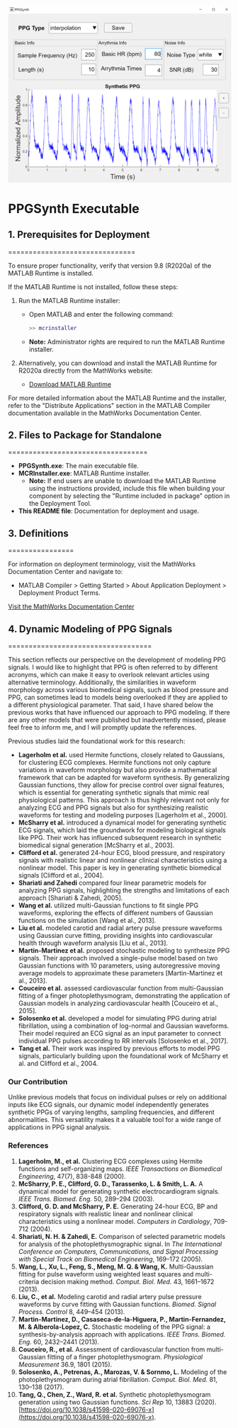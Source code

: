 ![Screenshot](PPGSynth.png)

# PPGSynth Executable

## 1. Prerequisites for Deployment
===============================

To ensure proper functionality, verify that version 9.8 (R2020a) of the MATLAB Runtime is installed. 

If the MATLAB Runtime is not installed, follow these steps:

1. Run the MATLAB Runtime installer:
   - Open MATLAB and enter the following command:
     ```matlab
     >> mcrinstaller
     ```
   - **Note:** Administrator rights are required to run the MATLAB Runtime installer.

2. Alternatively, you can download and install the MATLAB Runtime for R2020a directly from the MathWorks website:
   - [Download MATLAB Runtime](https://www.mathworks.com/products/compiler/mcr/index.html)

For more detailed information about the MATLAB Runtime and the installer, refer to the "Distribute Applications" section in the MATLAB Compiler documentation available in the MathWorks Documentation Center.

## 2. Files to Package for Standalone
==================================

- **PPGSynth.exe**: The main executable file.
- **MCRInstaller.exe**: MATLAB Runtime installer.
  - **Note:** If end users are unable to download the MATLAB Runtime using the instructions provided, include this file when building your component by selecting the "Runtime included in package" option in the Deployment Tool.
- **This README file**: Documentation for deployment and usage.

## 3. Definitions
================

For information on deployment terminology, visit the MathWorks Documentation Center and navigate to:
- MATLAB Compiler > Getting Started > About Application Deployment > Deployment Product Terms.

[Visit the MathWorks Documentation Center](https://www.mathworks.com/help)

## 4. Dynamic Modeling of PPG Signals
===================================

This section reflects our perspective on the development of modeling PPG signals. I would like to highlight that PPG is often referred to by different acronyms, which can make it easy to overlook relevant articles using alternative terminology. Additionally, the similarities in waveform morphology across various biomedical signals, such as blood pressure and PPG, can sometimes lead to models being overlooked if they are applied to a different physiological parameter. That said, I have shared below the previous works that have influenced our approach to PPG modeling. If there are any other models that were published but inadvertently missed, please feel free to inform me, and I will promptly update the references.

Previous studies laid the foundational work for this research:

- **Lagerholm et al.** used Hermite functions, closely related to Gaussians, for clustering ECG complexes. Hermite functions not only capture variations in waveform morphology but also provide a mathematical framework that can be adapted for waveform synthesis. By generalizing Gaussian functions, they allow for precise control over signal features, which is essential for generating synthetic signals that mimic real physiological patterns. This approach is thus highly relevant not only for analyzing ECG and PPG signals but also for synthesizing realistic waveforms for testing and modeling purposes [Lagerholm et al., 2000].
- **McSharry et al.** introduced a dynamical model for generating synthetic ECG signals, which laid the groundwork for modeling biological signals like PPG. Their work has influenced subsequent research in synthetic biomedical signal generation [McSharry et al., 2003].
- **Clifford et al.** generated 24-hour ECG, blood pressure, and respiratory signals with realistic linear and nonlinear clinical characteristics using a nonlinear model. This paper is key in generating synthetic biomedical signals [Clifford et al., 2004].
- **Shariati and Zahedi** compared four linear parametric models for analyzing PPG signals, highlighting the strengths and limitations of each approach [Shariati & Zahedi, 2005].
- **Wang et al.** utilized multi-Gaussian functions to fit single PPG waveforms, exploring the effects of different numbers of Gaussian functions on the simulation [Wang et al., 2013].
- **Liu et al.** modeled carotid and radial artery pulse pressure waveforms using Gaussian curve fitting, providing insights into cardiovascular health through waveform analysis [Liu et al., 2013].
- **Martin-Martinez et al.** proposed stochastic modeling to synthesize PPG signals. Their approach involved a single-pulse model based on two Gaussian functions with 10 parameters, using autoregressive moving average models to approximate these parameters [Martin-Martinez et al., 2013].
- **Couceiro et al.** assessed cardiovascular function from multi-Gaussian fitting of a finger photoplethysmogram, demonstrating the application of Gaussian models in analyzing cardiovascular health [Couceiro et al., 2015].
- **Solosenko et al.** developed a model for simulating PPG during atrial fibrillation, using a combination of log-normal and Gaussian waveforms. Their model required an ECG signal as an input parameter to connect individual PPG pulses according to RR intervals [Solosenko et al., 2017].
- **Tang et al.** Their work was inspired by previous efforts to model PPG signals, particularly building upon the foundational work of McSharry et al. and Clifford et al., 2004.

### Our Contribution
Unlike previous models that focus on individual pulses or rely on additional inputs like ECG signals, our dynamic model independently generates synthetic PPGs of varying lengths, sampling frequencies, and different abnormalities. This versatility makes it a valuable tool for a wide range of applications in PPG signal analysis.

### References
1. **Lagerholm, M., et al.** Clustering ECG complexes using Hermite functions and self-organizing maps. *IEEE Transactions on Biomedical Engineering*, 47(7), 838-848 (2000).
2. **McSharry, P. E., Clifford, G. D., Tarassenko, L. & Smith, L. A.** A dynamical model for generating synthetic electrocardiogram signals. *IEEE Trans. Biomed. Eng.* 50, 289–294 (2003).
3. **Clifford, G. D. and McSharry, P. E.** Generating 24-hour ECG, BP and respiratory signals with realistic linear and nonlinear clinical characteristics using a nonlinear model. *Computers in Cardiology*, 709-712 (2004).
4. **Shariati, N. H. & Zahedi, E.** Comparison of selected parametric models for analysis of the photoplethysmographic signal. In *The International Conference on Computers, Communications, and Signal Processing with Special Track on Biomedical Engineering*, 169–172 (2005).
5. **Wang, L., Xu, L., Feng, S., Meng, M. Q. & Wang, K.** Multi-Gaussian fitting for pulse waveform using weighted least squares and multi-criteria decision making method. *Comput. Biol. Med.* 43, 1661–1672 (2013).
6. **Liu, C., et al.** Modeling carotid and radial artery pulse pressure waveforms by curve fitting with Gaussian functions. *Biomed. Signal Process. Control* 8, 449–454 (2013).
7. **Martin-Martinez, D., Casaseca-de-la-Higuera, P., Martin-Fernandez, M. & Alberola-Lopez, C.** Stochastic modeling of the PPG signal: a synthesis-by-analysis approach with applications. *IEEE Trans. Biomed. Eng.* 60, 2432–2441 (2013).
8. **Couceiro, R., et al.** Assessment of cardiovascular function from multi-Gaussian fitting of a finger photoplethysmogram. *Physiological Measurement* 36.9, 1801 (2015).
9. **Solosenko, A., Petrenas, A., Marozas, V. & Sornmo, L.** Modeling of the photoplethysmogram during atrial fibrillation. *Comput. Biol. Med.* 81, 130–138 (2017).
10. **Tang, Q., Chen, Z., Ward, R. et al.** Synthetic photoplethysmogram generation using two Gaussian functions. *Sci Rep* 10, 13883 (2020). [https://doi.org/10.1038/s41598-020-69076-x](https://doi.org/10.1038/s41598-020-69076-x).



